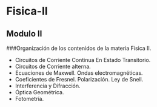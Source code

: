 # Fisica-II

## Modulo II
###Organización de los contenidos de la materia Fisica II. 
- Circuitos de Corriente Continua En Estado Transitorio.
- Circuitos de Corriente alterna.
- Ecuaciones de Maxwell. Ondas electromagnéticas.
- Coeficientes de Fresnel. Polarización. Ley de Snell.
- Interferencia y Difracción.
- Óptica Geométrica.
- Fotometría.
